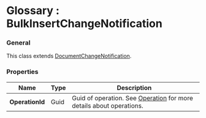 ﻿# Glossary : BulkInsertChangeNotification

### General

This class extends [DocumentChangeNotification](../glossary/document-change-notification).

### Properties

| Name | Type | Description |
| ------------- | ------------- | ----- |
| **OperationId** | Guid | Guid of operation. See [Operation](../glossary/operation) for more details about operations. |
